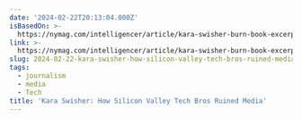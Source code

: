 ```yaml
---
date: '2024-02-22T20:13:04.000Z'
isBasedOn: >-
  https://nymag.com/intelligencer/article/kara-swisher-burn-book-excerpt-silicon-valley-media.html
link: >-
  https://nymag.com/intelligencer/article/kara-swisher-burn-book-excerpt-silicon-valley-media.html
slug: 2024-02-22-kara-swisher-how-silicon-valley-tech-bros-ruined-media
tags:
  - journalism
  - media
  - Tech
title: 'Kara Swisher: How Silicon Valley Tech Bros Ruined Media'
---
```



